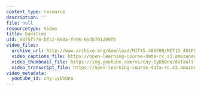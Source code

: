 ```yaml
---
content_type: resource
description: ''
file: null
resourcetype: Video
title: Equities
uid: 9875f776-bfc2-848a-fe96-663b701209f6
video_files:
  archive_url: http://www.archive.org/download/MIT15.401F08/MIT15_401F08_ses08_300k.mp4
  video_captions_file: https://open-learning-course-data-rc.s3.amazonaws.com/15-401-finance-theory-i-fall-2008/643bff5eb6d55f84b409f0a17b3a4798_cny-1yDbQno.vtt
  video_thumbnail_file: https://img.youtube.com/vi/cny-1yDbQno/default.jpg
  video_transcript_file: https://open-learning-course-data-rc.s3.amazonaws.com/15-401-finance-theory-i-fall-2008/1a73fa3aa648112abeaf33cbfadc0bff_cny-1yDbQno.pdf
video_metadata:
  youtube_id: cny-1yDbQno
---
```

